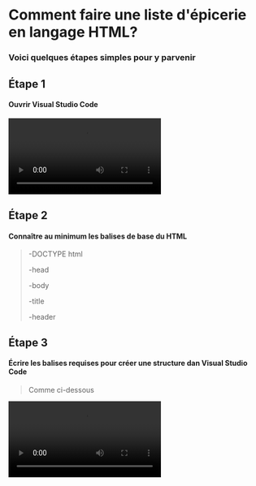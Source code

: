 # Comment faire une liste d'épicerie en langage HTML?
### Voici quelques étapes simples pour y parvenir
## Étape 1
#### Ouvrir Visual Studio Code

![tuto_etp_1](medias/2021_11_17_15_07_29.mov)

## Étape 2
#### Connaître au minimum les balises de base du HTML
>-DOCTYPE html
>
>-head
>
>-body
>
>-title
>
>-header

## Étape 3
#### Écrire les balises requises pour créer une structure dan Visual Studio Code
>Comme ci-dessous

![tuto_etp_3](medias/2021_11_17_23_01_33.mov)
